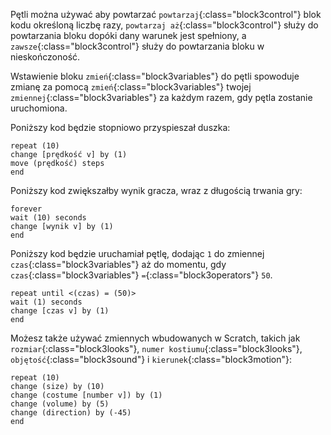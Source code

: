 Pętli można używać aby powtarzać `powtarzaj`{:class="block3control"} blok kodu określoną liczbę razy, `powtarzaj aż`{:class="block3control"} służy do powtarzania bloku dopóki dany warunek jest spełniony, a `zawsze`{:class="block3control"} służy do powtarzania bloku w nieskończoność.

Wstawienie bloku `zmień`{:class="block3variables"} do pętli spowoduje zmianę za pomocą `zmień`{:class="block3variables"} twojej `zmiennej`{:class="block3variables"} za każdym razem, gdy pętla zostanie uruchomiona.

Poniższy kod będzie stopniowo przyspieszał duszka:

```blocks3
repeat (10)
change [prędkość v] by (1)
move (prędkość) steps
end
```

Poniższy kod zwiększałby wynik gracza, wraz z długością trwania gry:

```blocks3
forever
wait (10) seconds
change [wynik v] by (1)
end
```

Poniższy kod będzie uruchamiał pętlę, dodając `1` do zmiennej `czas`{:class="block3variables"} aż do momentu, gdy `czas`{:class="block3variables"} `=`{:class="block3operators"} `50`.

```blocks3
repeat until <(czas) = (50)>
wait (1) seconds
change [czas v] by (1)
end
```

Możesz także używać zmiennych wbudowanych w Scratch, takich jak `rozmiar`{:class="block3looks"}, `numer kostiumu`{:class="block3looks"}, `objętość`{:class="block3sound"} i `kierunek`{:class="block3motion"}:

```blocks3
repeat (10)
change (size) by (10)
change (costume [number v]) by (1)
change (volume) by (5)
change (direction) by (-45)
end
```  


